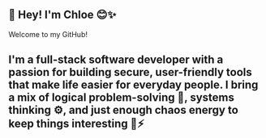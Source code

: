 ## 👋 Hey! I'm Chloe 😊✨

Welcome to my GitHub!

I'm a full-stack software developer with a passion for building secure, user-friendly tools that make life easier for everyday people. I bring a mix of logical problem-solving 🧠, systems thinking ⚙️, and just enough chaos energy to keep things interesting 🔧⚡
---


<!--
**Chloe-SD/Chloe-SD** is a ✨ _special_ ✨ repository because its `README.md` (this file) appears on your GitHub profile.

Here are some ideas to get you started:

- 🔭 I’m currently working on ...
- 🌱 I’m currently learning ...
- 👯 I’m looking to collaborate on ...
- 🤔 I’m looking for help with ...
- 💬 Ask me about ...
- 📫 How to reach me: ...
- 😄 Pronouns: ...
- ⚡ Fun fact: ...
-->
